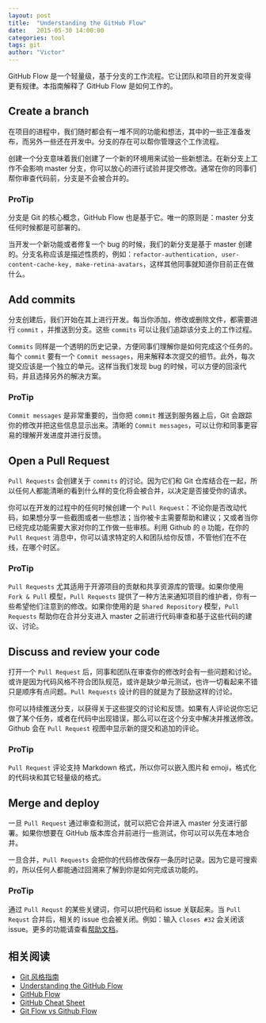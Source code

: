 ```yaml
---
layout: post
title:  "Understanding the GitHub Flow"
date:   2015-05-30 14:00:00
categories: tool
tags: git
author: "Victor"
---
```


GitHub Flow 是一个轻量级，基于分支的工作流程。它让团队和项目的开发变得更有规律。本指南解释了 GitHub Flow 是如何工作的。

## Create a branch

在项目的进程中，我们随时都会有一堆不同的功能和想法，其中的一些正准备发布，而另外一些还在开发中。分支的存在可以帮你管理这个工作流程。

创建一个分支意味着我们创建了一个新的环境用来试验一些新想法。在新分支上工作不会影响 master 分支，你可以放心的进行试验并提交修改。通常在你的同事们帮你审查代码前，分支是不会被合并的。

### ProTip

分支是 Git 的核心概念，GitHub Flow 也是基于它。唯一的原则是：master 分支任何时候都是可部署的。

当开发一个新功能或者修复一个 bug 的时候，我们的新分支是基于 master 创建的。分支名称应该是描述性质的，例如：`refactor-authentication, user-content-cache-key, make-retina-avatars`，这样其他同事就知道你目前正在做什么。

## Add commits

分支创建后，我们开始在其上进行开发。每当你添加，修改或删除文件，都需要进行 `commit` ，并推送到分支。这些 `commits` 可以让我们追踪该分支上的工作过程。

`Commits` 同样是一个透明的历史记录，方便同事们理解你是如何完成这个任务的。每个 `commit` 要有一个 `Commit messages`，用来解释本次提交的细节。此外，每次提交应该是一个独立的单元。这样当我们发现 bug 的时候，可以方便的回滚代码，并且选择另外的解决方案。

### ProTip

`Commit messages` 是非常重要的，当你把 `commit` 推送到服务器上后，Git 会跟踪你的修改并把这些信息显示出来。清晰的 `Commit messages`，可以让你和同事更容易的理解开发进度并进行反馈。

## Open a Pull Request

`Pull Requests` 会创建关于 `commits` 的讨论。因为它们和 Git 仓库结合在一起，所以任何人都能清晰的看到什么样的变化将会被合并，以决定是否接受你的请求。

你可以在开发的过程中的任何时候创建一个 `Pull Request`：不论你是否改动代码，如果想分享一些截图或者一些想法；当你被卡主需要帮助和建议；又或者当你已经完成功能需要大家对你的工作做一些审核。利用 Github 的 `@` 功能，在你的 `Pull Request` 消息中，你可以请求特定的人和团队给你反馈，不管他们在不在线，在哪个时区。

### ProTip

`Pull Requests` 尤其适用于开源项目的贡献和共享资源库的管理。如果你使用 `Fork & Pull` 模型，`Pull Requests` 提供了一种方法来通知项目的维护者，你有一些希望他们注意到的修改。如果你使用的是 `Shared Repository` 模型，`Pull Requests` 帮助你在合并分支进入 master 之前进行代码审查和基于这些代码的建议、讨论。

## Discuss and review your code

打开一个 `Pull Request` 后，同事和团队在审查你的修改时会有一些问题和讨论。或许是因为代码风格不符合团队规范，或许是缺少单元测试，也许一切看起来不错只是顺序有点问题。`Pull Requests` 设计的目的就是为了鼓励这样的讨论。

你可以持续推送分支，以获得关于这些提交的讨论和反馈。如果有人评论说你忘记做了某个任务，或者在代码中出现错误，那么可以在这个分支中解决并推送修改。Github 会在 `Pull Request` 视图中显示新的提交和追加的评论。

### ProTip

`Pull Request` 评论支持 Markdown 格式，所以你可以嵌入图片和 emoji，格式化的代码块和其它轻量级的格式。

## Merge and deploy

一旦 `Pull Request` 通过审查和测试，就可以把它合并进入 master 分支进行部署。如果你想要在 GitHub 版本库合并前进行一些测试，你可以可以先在本地合并。

一旦合并，`Pull Requests` 会把你的代码修改保存一条历时记录。因为它是可搜索的，所以任何人都能通过回溯来了解到你是如何完成该功能的。

### ProTip

通过 `Pull Requst` 的某些关键词，你可以把代码和 issue 关联起来。当 `Pull Requst` 合并后，相关的 issue 也会被关闭。例如：输入 `Closes #32` 会关闭该 issue。更多的功能请查看[帮助文档](https://help.github.com/articles/closing-issues-via-commit-messages)。

## 相关阅读

* [Git 风格指南](https://github.com/aseaday/git-style-guide)
* [Understanding the GitHub Flow](https://guides.github.com/introduction/flow/)
* [GitHub Flow](http://scottchacon.com/2011/08/31/github-flow.html)
* [GitHub Cheat Sheet](https://github.com/tiimgreen/github-cheat-sheet)
* [Git Flow vs Github Flow](http://lucamezzalira.com/2014/03/10/git-flow-vs-github-flow/)
